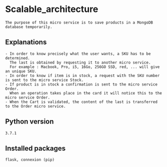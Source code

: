 # Scalable_architecture
    The purpose of this micro service is to save products in a MongoDB database temporarily.
## Explanations
    - In order to know precisely what the user wants, a SKU has to be determined.
      The last is obtained by requesting it to another micro service.
      For example : Macbook, Pro, i5, 16Go, 256GO SSD, red, ... will give an unique SKU.
    - In order to know if item is in stock, a request with the SKU number is sent to the micro service Stock.
    - If product is in stock a confirmation is sent to the micro service Order.
      When an operation takes place in the card it will notice this to the micro service Order.
    - When the Cart is validated, the content of the last is transferred to the Order micro service.
## Python version
    3.7.1
## Installed packages 
    flask, connexion (pip)
